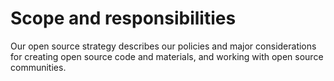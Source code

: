 # Scope and responsibilities

Our open source strategy describes our policies and major considerations for creating open source code and materials, and working with open source communities.
